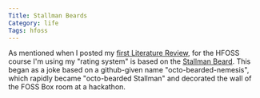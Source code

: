 ```yaml
---
Title: Stallman Beards
Category: life
Tags: hfoss
---
```


As mentioned when I posted my [first Literature Review], for the HFOSS course I'm using my "rating system" is based on the [Stallman Beard]. This began as a joke based on a github-given name "octo-bearded-nemesis", which rapidly became "octo-bearded Stallman" and decorated the wall of the FOSS Box room at a hackathon.

[first Literature Review]: {static}/2014/02/10-litreview1.md
[Stallman Beard]: http://i.imgur.com/Daqat0B.png
